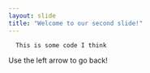 ```yaml
---
layout: slide
title: "Welcome to our second slide!"
---
```

      This is some code I think
Use the left arrow to go back!

